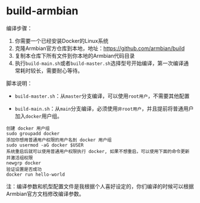 # build-armbian

编译步骤：
1. 你需要一个已经安装Docker的Linux系统
2. 克隆Armbian官方仓库到本地，地址：https://github.com/armbian/build
3. 复制本仓库下所有文件到你本地的Armbian代码目录
4. 执行`build-main.sh`或者`build-master.sh`选择型号开始编译，第一次编译通常耗时较长，需要耐心等待。

脚本说明：
- `build-master.sh`：从`master`分支编译，可以使用`root用户`，不需要其他配置

- `build-main.sh`：从`main`分支编译，必须使用`非root用户`，并且提前将普通用户加入`docker`用户组。
 ```
 创建 docker 用户组
 sudo groupadd docker
 添加你想用普通用户权限的用户名到 docker 用户组
 sudo usermod -aG docker $USER
 系统重启后就可以使用普通用户权限执行 docker, 如果不想重启，可以使用下面的命令更新并激活组权限
 newgrp docker
 验证设置是否成功
 docker run hello-world
 ```

注：编译参数和机型配置文件是我根据个人喜好设定的，你们编译的时候可以根据Armbian官方文档修改编译参数。
